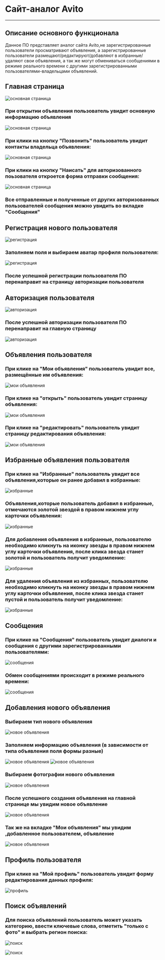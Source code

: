 # Cайт-аналог Avito
____

## Описание основного функционала
Данное ПО представляет аналог сайта Avito,не зарегистрированные пользователи просматривают объявления,
а зарегистрированные пользователи размещают/редактируют/добавляют в избранные/удаляют свои объявления,
а так же могут обмениваться сообщениями в режиме реального времени с другими зарегистрированными пользователями-владельцами объявлений.

## Главная страница 
![основная страница](https://github.com/E-A-Volobuev/RdAds/blob/master/%D0%BC%D0%B5%D0%BD%D1%8E.png)

### При открытии объявления пользователь увидит основную информацию объявления
![основная страница](https://github.com/E-A-Volobuev/RdAds/blob/master/%D0%BE%D0%B1%D1%8A%D1%8F%D0%B2%D0%BB%D0%B5%D0%BD%D0%B8%D0%B5%201.png)

### При клики на кнопку "Позвонить" пользователь увидит контакты владельца объявления:
![основная страница](https://github.com/E-A-Volobuev/RdAds/blob/master/%D0%BE%D0%B1%D1%8A%D1%8F%D0%B2%D0%BB%D0%B5%D0%BD%D0%B8%D0%B5%202.png)

### При клики на кнопку "Наисать" для авторизованного поьзователя откроется форма отправки сообщения:
![основная страница](https://github.com/E-A-Volobuev/RdAds/blob/master/%D0%BE%D0%B1%D1%8A%D1%8F%D0%B2%D0%BB%D0%B5%D0%BD%D0%B8%D0%B5%203.png)

### Все отправленные и полученные от других авторизованных пользователей сообщения можно увидить во вкладке "Сообщения"

## Регистрация нового пользователя 
![регистрация](https://github.com/E-A-Volobuev/RdAds/blob/master/%D1%80%D0%B5%D0%B3%D0%B8%D1%81%D1%82%D1%80%D0%B0%D1%86%D0%B8%D1%8F%201.png)

### Заполняем поля и выбираем аватар профиля пользователя:

![регистрация](https://github.com/E-A-Volobuev/RdAds/blob/master/%D1%80%D0%B5%D0%B3%D0%B8%D1%81%D1%82%D1%80%D0%B0%D1%86%D0%B8%D1%8F%202.png)

### После успешной регистрации пользователя ПО перенаправит на страницу авторизации пользователя

## Авторизация пользователя 
![авторизация](https://github.com/E-A-Volobuev/RdAds/blob/master/%D0%B0%D0%B2%D1%82%D0%BE%D1%80%D0%B8%D0%B7%D0%B0%D1%86%D0%B8%D1%8F%201.png)

### После успешной авторизации пользователя ПО перенаправит на главную страницу
![авторизация](https://github.com/E-A-Volobuev/RdAds/blob/master/%D0%B0%D0%B2%D1%82%D0%BE%D1%80%D0%B8%D0%B7%D0%B0%D1%86%D0%B8%D1%8F%202.png)

## Объявления пользователя 

### При клике на "Мои объявления" пользователь увидит все, размещённые им объявления:
![мои объявления](https://github.com/E-A-Volobuev/RdAds/blob/master/%D0%BC%D0%BE%D0%B8%20%D0%BE%D0%B1%D1%8A%D1%8F%D0%B2%D0%BB%D0%B5%D0%BD%D0%B8%D1%8F.png)

### При клике на "открыть" пользователь увидит страницу объявления:
![мои объявления](https://github.com/E-A-Volobuev/RdAds/blob/master/%D0%BC%D0%BE%D0%B8%20%D0%BE%D0%B1%D1%8A%D1%8F%D0%B2%D0%BB%D0%B5%D0%BD%D0%B8%D1%8F%202.png)

### При клике на "редактировать" пользователь увидит страницу редактирования объявления:
![мои объявления](https://github.com/E-A-Volobuev/RdAds/blob/master/%D0%BC%D0%BE%D0%B8%20%D0%BE%D0%B1%D1%8A%D1%8F%D0%B2%D0%BB%D0%B5%D0%BD%D0%B8%D1%8F%203.png)


## Избранные объявления пользователя 

### При клике на "Избранные" пользователь увидит все объявления,которые он ранее добавил в избранные:
![избранные](https://github.com/E-A-Volobuev/RdAds/blob/master/%D0%B8%D0%B7%D0%B1%D1%80%D0%B0%D0%BD%D0%BD%D1%8B%D0%B5%204.png)

### Объявления,которые пользователь добавил в избранные, отмечаются золотой звездой в правом нижнем углу карточки объявления:
![избранные](https://github.com/E-A-Volobuev/RdAds/blob/master/%D0%B8%D0%B7%D0%B1%D1%80%D0%B0%D0%BD%D0%BD%D1%8B%D0%B5%201.png)

### Для добавления объявления в избранные, пользователю необходимо кликнуть на иконку звезды в правом нижнем углу карточки объявления, после клика звезда станет золотой и пользователь получит уведомление:
![избранные](https://github.com/E-A-Volobuev/RdAds/blob/master/%D0%B8%D0%B7%D0%B1%D1%80%D0%B0%D0%BD%D0%BD%D1%8B%D0%B5%202.png)

### Для удаления объявления из избранных, пользователю необходимо кликнуть на иконку звезды в правом нижнем углу карточки объявления, после клика звезда станет пустой и пользователь получит уведомление:
![избранные](https://github.com/E-A-Volobuev/RdAds/blob/master/%D0%B8%D0%B7%D0%B1%D1%80%D0%B0%D0%BD%D0%BD%D1%8B%D0%B5%203.png)

## Сообщения 

### При клике на "Сообщения" пользователь увидит диалоги и сообщения с другими зарегистрированными пользователями:
![сообщения](https://github.com/E-A-Volobuev/RdAds/blob/master/%D1%81%D0%BE%D0%BE%D0%B1%D1%89%D0%B5%D0%BD%D0%B8%D1%8F%201.png)

### Обмен сообщениями происходит в режиме реального времени:
![сообщения](https://github.com/E-A-Volobuev/RdAds/blob/master/%D1%81%D0%BE%D0%BE%D0%B1%D1%89%D0%B5%D0%BD%D0%B8%D1%8F%202.png)

## Добавления нового объявления 

### Выбираем тип нового объявления
![новое объявления](https://github.com/E-A-Volobuev/RdAds/blob/master/%D1%80%D0%B0%D0%B7%D0%BC%D0%B5%D1%81%D1%82%D0%B8%D1%82%D1%8C%20%D0%BE%D0%B1%D1%8A%D1%8F%D0%B2%D0%BB%D0%B5%D0%BD%D0%B8%D0%B5%201.png)

### Заполняем информацию объявления (в зависимости от типа объявления поля формы разные)
![новое объявления](https://github.com/E-A-Volobuev/RdAds/blob/master/%D1%80%D0%B0%D0%B7%D0%BC%D0%B5%D1%81%D1%82%D0%B8%D1%82%D1%8C%20%D0%BE%D0%B1%D1%8A%D1%8F%D0%B2%D0%BB%D0%B5%D0%BD%D0%B8%D0%B5%202.png)
![новое объявления](https://github.com/E-A-Volobuev/RdAds/blob/master/%D1%80%D0%B0%D0%B7%D0%BC%D0%B5%D1%81%D1%82%D0%B8%D1%82%D1%8C%20%D0%BE%D0%B1%D1%8A%D1%8F%D0%B2%D0%BB%D0%B5%D0%BD%D0%B8%D0%B5%203.png)

### Выбираем фотографии нового объявления
![новое объявления](https://github.com/E-A-Volobuev/RdAds/blob/master/%D1%80%D0%B0%D0%B7%D0%BC%D0%B5%D1%81%D1%82%D0%B8%D1%82%D1%8C%20%D0%BE%D0%B1%D1%8A%D1%8F%D0%B2%D0%BB%D0%B5%D0%BD%D0%B8%D0%B5%204.png)

### После успешного создания объявления на главной странице мы увидим новое объявление
![новое объявления](https://github.com/E-A-Volobuev/RdAds/blob/master/%D1%80%D0%B0%D0%B7%D0%BC%D0%B5%D1%81%D1%82%D0%B8%D1%82%D1%8C%20%D0%BE%D0%B1%D1%8A%D1%8F%D0%B2%D0%BB%D0%B5%D0%BD%D0%B8%D0%B5%205.png)

### Так же на вкладке "Мои объявления" мы увидим ,добавленное пользователем, объявление
![новое объявления](https://github.com/E-A-Volobuev/RdAds/blob/master/%D1%80%D0%B0%D0%B7%D0%BC%D0%B5%D1%81%D1%82%D0%B8%D1%82%D1%8C%20%D0%BE%D0%B1%D1%8A%D1%8F%D0%B2%D0%BB%D0%B5%D0%BD%D0%B8%D0%B5%206.png)

## Профиль пользователя 

### При клике на "Мой профиль" пользователь увидит форму редактирования данных профиля:
![профиль](https://github.com/E-A-Volobuev/RdAds/blob/master/%D0%BF%D1%80%D0%BE%D1%84%D0%B8%D0%BB%D1%8C%20%D0%BF%D0%BE%D0%BB%D1%8C%D0%B7%D0%BE%D0%B2%D0%B0%D1%82%D0%B5%D0%BB%D1%8F.png)

## Поиск объявлений

### Для поиска объявлений пользователь может указать категорию, ввести ключевые слова, отметить "только с фото" и выбрать регион поиска:
![поиск](https://github.com/E-A-Volobuev/RdAds/blob/master/%D0%BF%D0%BE%D0%B8%D1%81%D0%BA%20%D0%BE%D0%B1%D1%8A%D1%8F%D0%B2%D0%BB%D0%B5%D0%BD%D0%B8%D0%B9%202.png)

![поиск](https://github.com/E-A-Volobuev/RdAds/blob/master/%D0%BF%D0%BE%D0%B8%D1%81%D0%BA%20%D0%BE%D0%B1%D1%8A%D1%8F%D0%B2%D0%BB%D0%B5%D0%BD%D0%B8%D0%B9%201.png)
